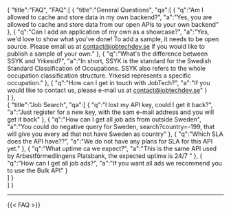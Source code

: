{
"title":"FAQ",
"FAQ":[
    {
    "title":"General Questions",
    "qa":[
          {
           "q":"Am I allowed to cache and store data in my own backend?",
           "a":"Yes, you are allowed to cache and store data from our open APIs to your own backend"
          },
          {
           "q":"Can I add an application of my own as a showcase?",
           "a":"Yes, we'd love to show what you've done! To add a sample, it needs to be open source. Please email us at contact@jobtechdev.se if you would like to publish a sample of your own."
          },
          {
           "q":"What's the difference between SSYK and Yrkesid?",
           "a":"In short, SSYK is the standard for the Swedish Standard Classification of Occupations. SSYK also refers to the whole occupation classification structure. Yrkesid represents a specific occupation."
          },
          {
           "q":"How can I get in touch with JobTech?",
           "a":"If you would like to contact us, please e-mail us at contact@jobtechdev.se"
          }                   
    ]
    },  
    {
         "title":"Job Search",
         "qa":[
               {
                "q":"I lost my API key, could I get it back?",
                "a":"Just register for a new key, with the sam e-mail address and you will get it back"
               },
               {
                "q":"How can I get all job ads from outside Sweden",
                "a":"You could do negative query for Sweden, search?country=-199, that will give you every ad that not have Sweden as country"
               },
               {
                "q":"Which SLA does the API have??",
                "a":"We do not have any plans for SLA for this API yet."
               },
               {
                "q":"What uptime ca we expect?",
                "a":"This is the same API used by Arbestförmedlingens Platsbank, the expected uptime is 24/7 "
               },
               {
                "q":"How can I get all job ads?",
                "a":"If you want all ads we recommend you to use the Bulk API"
               }                   
          ]
    }                 
]
}
  <hr>
{{< FAQ >}}